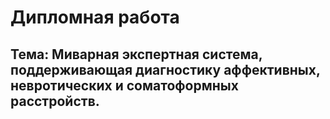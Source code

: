 # Дипломная работа
## Тема: Миварная экспертная система, поддерживающая диагностику аффективных, невротических и соматоформных расстройств.
